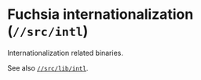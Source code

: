 # Fuchsia internationalization (`//src/intl`)

Internationalization related binaries.

See also [`//src/lib/intl`](/src/lib/intl/README.md).

